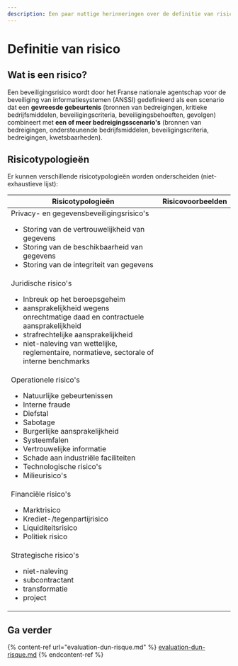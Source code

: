 ```yaml
---
description: Een paar nuttige herinneringen over de definitie van risico.
---
```


# Definitie van risico

## Wat is een risico?

Een beveiligingsrisico wordt door het Franse nationale agentschap voor de beveiliging van informatiesystemen (ANSSI) gedefinieerd als een scenario dat een **gevreesde gebeurtenis** (bronnen van bedreigingen, kritieke bedrijfsmiddelen, beveiligingscriteria, beveiligingsbehoeften, gevolgen) combineert met **een of meer bedreigingsscenario's** (bronnen van bedreigingen, ondersteunende bedrijfsmiddelen, beveiligingscriteria, bedreigingen, kwetsbaarheden).

## Risicotypologieën

Er kunnen verschillende risicotypologieën worden onderscheiden (niet-exhaustieve lijst):&#x20;

| Risicotypologieën | Risicovoorbeelden |
| ------------------------------------------------------------ | ----------------------------------------------------------------------------------------------------------------------------------------------------------------------------------------------------------------------------------------------------------------------------------------------------------------------------- |
| Privacy- en gegevensbeveiligingsrisico's <p></p><ul><li>Storing van de vertrouwelijkheid van gegevens</li><li>Storing van de beschikbaarheid van gegevens</li><li>Storing van de integriteit van gegevens</li></ul> |
| Juridische risico's <p></p><ul><li>Inbreuk op het beroepsgeheim</li><li>aansprakelijkheid wegens onrechtmatige daad en contractuele aansprakelijkheid</li><li>strafrechtelijke aansprakelijkheid</li><li>niet-naleving van wettelijke, reglementaire, normatieve, sectorale of interne benchmarks</li></ul> |
| Operationele risico's <p></p><ul><li>Natuurlijke gebeurtenissen</li><li>Interne fraude</li><li>Diefstal</li><li>Sabotage</li><li>Burgerlijke aansprakelijkheid</li><li>Systeemfalen</li><li>Vertrouwelijke informatie</li><li>Schade aan industriële faciliteiten</li><li>Technologische risico's</li><li>Milieurisico's</li></ul> |
| Financiële risico's <ul><li>Marktrisico</li><li>Krediet-/tegenpartijrisico</li><li>Liquiditeitsrisico</li><li>Politiek risico</li></ul> |
| Strategische risico's <ul><li>niet-naleving</li><li>subcontractant</li><li>transformatie</li><li>project</li></ul> |

## Ga verder

{% content-ref url="evaluation-dun-risque.md" %}
[evaluation-dun-risque.md](evaluation-dun-risque.md)
{% endcontent-ref %}